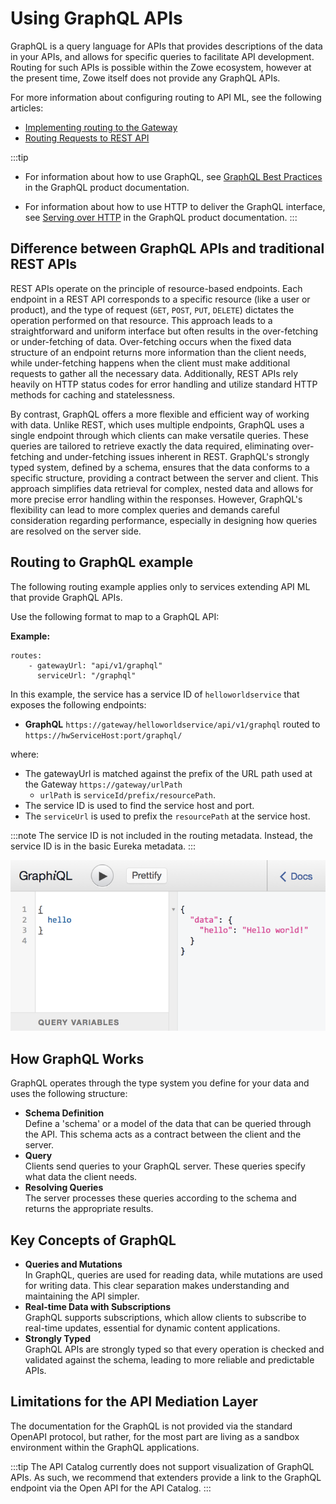 # Using GraphQL APIs

GraphQL is a query language for APIs that provides descriptions of the data in your APIs, and allows for specific queries to facilitate API development. Routing for such APIs is possible within the Zowe ecosystem, however at the present time, Zowe itself does not provide any GraphQL APIs. 

For more information about configuring routing to API ML, see the following articles:
* [Implementing routing to the Gateway](../../extend/extend-apiml/implementing-routing-to-the-api-gateway)
* [Routing Requests to REST API](./routing-requests-to-rest-apis)

:::tip
* For information about how to use GraphQL, see [GraphQL Best Practices](https://graphql.org/learn/best-practices/) in the GraphQL product documentation. 

* For information about how to use HTTP to deliver the GraphQL interface, see [Serving over HTTP](https://graphql.org/learn/serving-over-http/) in the GraphQL product documentation.
:::

## Difference between GraphQL APIs and traditional REST APIs

REST APIs operate on the principle of resource-based endpoints. Each endpoint in a REST API corresponds to a specific resource (like a user or product), and the type of request (`GET`, `POST`, `PUT`, `DELETE`) dictates the operation performed on that resource. This approach leads to a straightforward and uniform interface but often results in the over-fetching or under-fetching of data. Over-fetching occurs when the fixed data structure of an endpoint returns more information than the client needs, while under-fetching happens when the client must make additional requests to gather all the necessary data. Additionally, REST APIs rely heavily on HTTP status codes for error handling and utilize standard HTTP methods for caching and statelessness.

By contrast, GraphQL offers a more flexible and efficient way of working with data. Unlike REST, which uses multiple endpoints, GraphQL uses a single endpoint through which clients can make versatile queries. These queries are tailored to retrieve exactly the data required, eliminating over-fetching and under-fetching issues inherent in REST. GraphQL's strongly typed system, defined by a schema, ensures that the data conforms to a specific structure, providing a contract between the server and client. This approach simplifies data retrieval for complex, nested data and allows for more precise error handling within the responses. However, GraphQL's flexibility can lead to more complex queries and demands careful consideration regarding performance, especially in designing how queries are resolved on the server side.

## Routing to GraphQL example

The following routing example applies only to services extending API ML that provide GraphQL APIs.

Use the following format to map to a GraphQL API:

**Example:**

    routes:
        - gatewayUrl: "api/v1/graphql"
          serviceUrl: "/graphql"

In this example, the service has a service ID of `helloworldservice` that exposes the following endpoints:

* **GraphQL**  `https://gateway/helloworldservice/api/v1/graphql` routed to `https://hwServiceHost:port/graphql/`

where:

* The gatewayUrl is matched against the prefix of the URL path used at the Gateway `https://gateway/urlPath`
  * `urlPath` is `serviceId/prefix/resourcePath`.
* The service ID is used to find the service host and port.
* The `serviceUrl` is used to prefix the `resourcePath` at the service host.

:::note
The service ID is not included in the routing metadata. Instead, the service ID is in the basic Eureka metadata.
:::

![Alt text](../../images/api-mediation/graphql-image.png)

## How GraphQL Works

GraphQL operates through the type system you define for your data and uses the following structure:

- **Schema Definition**  
Define a 'schema' or a model of the data that can be queried through the API. This schema acts as a contract between the client and the server.
- **Query**  
Clients send queries to your GraphQL server. These queries specify what data the client needs.
- **Resolving Queries**  
The server processes these queries according to the schema and returns the appropriate results.

## Key Concepts of GraphQL

- **Queries and Mutations**  
In GraphQL, queries are used for reading data, while mutations are used for writing data. This clear separation makes understanding and maintaining the API simpler.
- **Real-time Data with Subscriptions**  
GraphQL supports subscriptions, which allow clients to subscribe to real-time updates, essential for dynamic content applications.
- **Strongly Typed**  
GraphQL APIs are strongly typed so that every operation is checked and validated against the schema, leading to more reliable and predictable APIs.

## Limitations for the API Mediation Layer

The documentation for the GraphQL is not provided via the standard OpenAPI protocol, but rather, for the most part are living as a sandbox environment within the GraphQL applications. 

:::tip
The API Catalog currently does not support visualization of GraphQL APIs. As such, we recommend that extenders provide a link to the GraphQL endpoint via the Open API for the API Catalog. 
:::